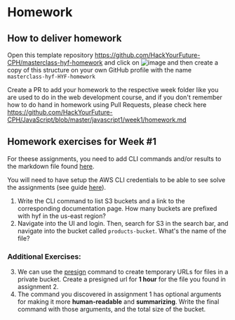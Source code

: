 # Homework

## How to deliver homework

Open this template repository https://github.com/HackYourFuture-CPH/masterclass-hyf-homework and click on ![image](https://user-images.githubusercontent.com/6642037/115988976-3796da80-a5bc-11eb-9184-554a2218b2ae.png) and then create a copy of this structure on your own GitHub profile with the name `masterclass-hyf-HYF-homework`

Create a PR to add your homework to the respective week folder like you are used to do in the web development course, and if you don't remember how to do hand in homework using Pull Requests, please check here https://github.com/HackYourFuture-CPH/JavaScript/blob/master/javascript1/week1/homework.md

## Homework exercises for Week #1

For theese assignments, you need to add CLI commands and/or results to the markdown file found [here](https://github.com/HackYourFuture-CPH/hyf-serverless-course/blob/main/week1/materials/homework/assignments.md).

You will need to have setup the AWS CLI credentials to be able to see solve the assignments (see guide [here](https://docs.aws.amazon.com/cli/latest/userguide/install-cliv2.html])).

1. Write the CLI command to list S3 buckets and a link to the corresponding documentation page. How many buckets are prefixed with hyf in the us-east region?
2. Navigate into the UI and login. Then, search for S3 in the search bar, and navigate into the bucket called `products-bucket`. What's the name of the file?

### Additional Exercises:

3. We can use the [presign](https://docs.aws.amazon.com/cli/latest/reference/s3/presign.html) command to create temporary URLs for files in a private bucket. Create a presigned url for **1 hour** for the file you found in assignment 2.
4. The command you discovered in assignment 1 has optional arguments for making it more **human-readable** and **summarizing**. Write the final command with those arguments, and the total size of the bucket.
